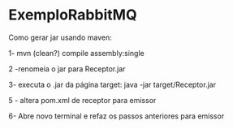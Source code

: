 # ExemploRabbitMQ

Como gerar jar usando maven:
    
1- mvn (clean?) compile assembly:single

2 -renomeia o jar para Receptor.jar

3- executa o .jar da página target:
 java -jar target/Receptor.jar 

5 - altera pom.xml de receptor para emissor

6- Abre novo terminal e refaz os passos anteriores para emissor